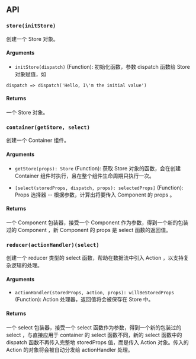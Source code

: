## API

### `store(initStore)`
  
创建一个 Store 对象。  
  
#### Arguments
  
- `initStore(dispatch)` (Function): 初始化函数，参数 dispatch 函数给 Store 对象赋值，如  

`dispatch => dispatch('Hello, I\'m the initial value')`  
  
#### Returns
  
一个 Store 对象。  

### `container(getStore, select)`
  
创建一个 Container 组件。  

#### Arguments
  
- `getStore(props): Store` (Function): 获取 Store 对象的函数，会在创建 Container 组件时执行，且在整个组件生命周期只执行一次。  
  
- `[select(storedProps, dispatch, props): selectedProps]` (Function): Props 选择器 -- 根据参数，计算出将要传入 Component 的 props 。  
  
#### Returns
  
一个 Component 包装器，接受一个 Component 作为参数，得到一个新的包装过的 Component ，新 Component 的 props 是 select 函数的返回值。  
  
### `reducer(actionHandler)(select)`
  
创建一个 reducer 类型的 select 函数，帮助在数据流中引入 Action ，以支持复杂逻辑的处理。   
  
#### Arguments

- `actionHandler(storedProps, action, props): willBeStoredProps` (Function): Action 处理器，返回值将会被保存在 Store 中。  
  
#### Returns
  
一个 select 包装器，接受一个 select 函数作为参数，得到一个新的包装过的 select ，与直接应用于 container 的 select 函数不同，新的 select 函数中的 dispatch 函数不再传入完整地 storedProps 值，而是传入 Action 对象。传入的 Action 的对象将会被自动分发给 actionHandler 处理。  
